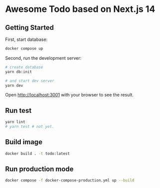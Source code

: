 Awesome Todo based on Next.js 14
===

## Getting Started

First, start database:

```bash
docker compose up
```

Second, run the development server:

```bash
# create database
yarn db:init

# and start dev server
yarn dev
```

Open [http://localhost:3001](http://localhost:3001) with your browser to see the result.

## Run test

```bash
yarn lint
# yarn test # not yet.
```

## Build image

```bash
docker build . -t todo:latest
```

## Run production mode

```bash
docker compose -f docker-compose-production.yml up --build
```
